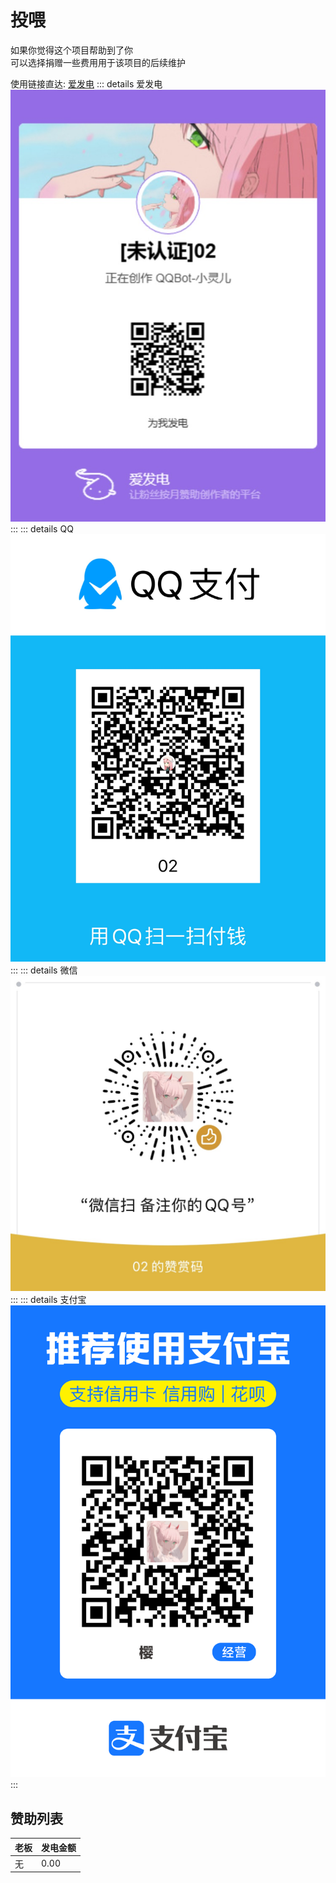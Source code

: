 # 投喂

如果你觉得这个项目帮助到了你<br>
可以选择捐赠一些费用用于该项目的后续维护

使用链接直达: [爱发电](https://afdian.com/a/lovely02)
::: details 爱发电
![爱发电](../public/afdian02.jpg)
:::
::: details QQ
![QQ](../public/qq.jpg)
:::
::: details 微信
![微信](../public/wx.png)
:::
::: details 支付宝
![支付宝](../public/zfb.png)
:::

## 赞助列表

| 老板 | 发电金额 |
| ---- | -------- |
| 无   | 0.00     |
